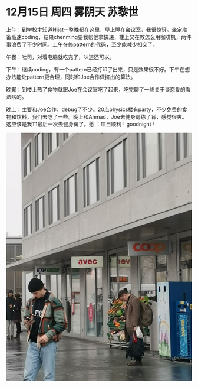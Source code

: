 # 12月15日 周四 雾阴天 苏黎世

上午：到学校才知道Nijat一整晚都在这里，早上睡在会议室，我很惊讶。坐定准备高速coding，结果chenming要我帮他拿快递，楼上又在教怎么用咖啡机，两件事浪费了不少时间。上午在修pattern的代码，至少能减少相交了。

午餐：吐司，对着电脑就吃完了，味道还可以。

下午：继续coding，有一个pattern已经打印了出来，只是效果很不好。下午在想办法能让pattern更合理，同时和Joe合作做挤出的算法。

晚餐：到楼上热了食物就跟Joe在会议室吃了起来，吃完聊了一些关于谈恋爱的看法啥的。

晚上：主要和Joe合作，debug了不少。20点physics楼有party，不少免费的食物和饮料，我们去吃了一些。晚上和Ahmad，Joe去健身房练了背，感觉很爽。这应该是我T1最后一次去健身房了。愿 ：项目顺利！goodnight！


![image](images\\639bac4967784ebbfa00af91.jpg)




